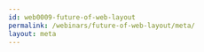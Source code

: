 ```yaml
---
id: web0009-future-of-web-layout
permalink: /webinars/future-of-web-layout/meta/
layout: meta
---
```

